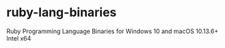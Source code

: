 # ruby-lang-binaries
Ruby Programming Language Binaries for Windows 10 and macOS 10.13.6+ Intel x64

